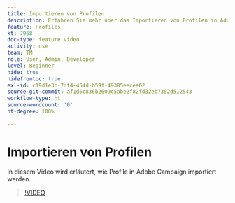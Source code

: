 ```yaml
---
title: Importieren von Profilen
description: Erfahren Sie mehr über das Importieren von Profilen in Adobe Campaign.
feature: Profiles
kt: 7968
doc-type: feature video
activity: use
team: TM
role: User, Admin, Developer
level: Beginner
hide: true
hidefromtoc: true
exl-id: c19d1e3b-7df4-454d-b59f-49385eecea62
source-git-commit: af1d6c836b2609c5abe2f82fd32eb7352d512543
workflow-type: ht
source-wordcount: '0'
ht-degree: 100%

---
```


# Importieren von Profilen

In diesem Video wird erläutert, wie Profile in Adobe Campaign importiert werden.

>[!VIDEO](https://video.tv.adobe.com/v/25608?quality=12)
